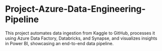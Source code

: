 # Project-Azure-Data-Engineering-Pipeline
This project automates data ingestion from Kaggle to GitHub, processes it using Azure Data Factory, Databricks, and Synapse, and visualizes insights in Power BI, showcasing an end-to-end data pipeline.
